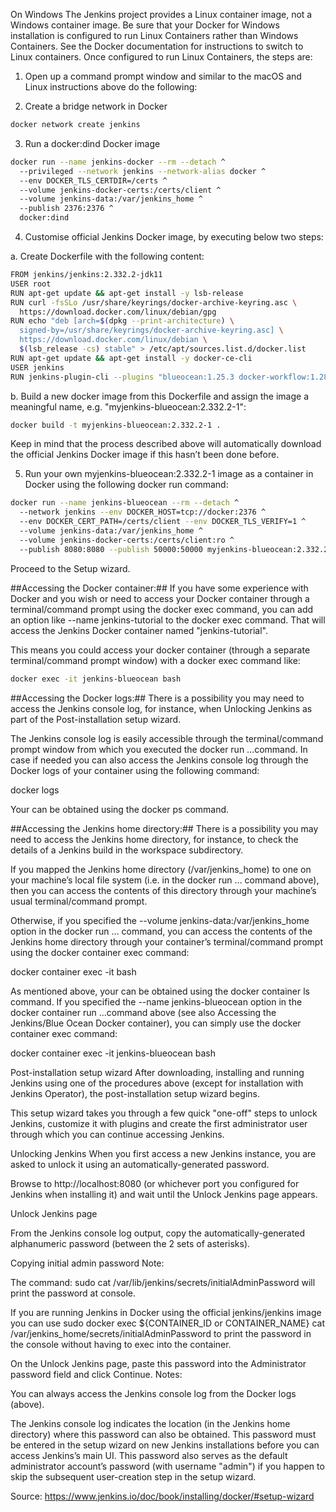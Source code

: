 On Windows
The Jenkins project provides a Linux container image, not a Windows container image. Be sure that your Docker for Windows installation is configured to run Linux Containers rather than Windows Containers. See the Docker documentation for instructions to switch to Linux containers. Once configured to run Linux Containers, the steps are:

1. Open up a command prompt window and similar to the macOS and Linux instructions above do the following:

2. Create a bridge network in Docker
```sh
docker network create jenkins
```
3. Run a docker:dind Docker image

```sh
docker run --name jenkins-docker --rm --detach ^
  --privileged --network jenkins --network-alias docker ^
  --env DOCKER_TLS_CERTDIR=/certs ^
  --volume jenkins-docker-certs:/certs/client ^
  --volume jenkins-data:/var/jenkins_home ^
  --publish 2376:2376 ^
  docker:dind
```
  
4. Customise official Jenkins Docker image, by executing below two steps:

  a. Create Dockerfile with the following content:
```sh
FROM jenkins/jenkins:2.332.2-jdk11
USER root
RUN apt-get update && apt-get install -y lsb-release
RUN curl -fsSLo /usr/share/keyrings/docker-archive-keyring.asc \
  https://download.docker.com/linux/debian/gpg
RUN echo "deb [arch=$(dpkg --print-architecture) \
  signed-by=/usr/share/keyrings/docker-archive-keyring.asc] \
  https://download.docker.com/linux/debian \
  $(lsb_release -cs) stable" > /etc/apt/sources.list.d/docker.list
RUN apt-get update && apt-get install -y docker-ce-cli
USER jenkins
RUN jenkins-plugin-cli --plugins "blueocean:1.25.3 docker-workflow:1.28"
```
  b. Build a new docker image from this Dockerfile and assign the image a meaningful name, e.g. "myjenkins-blueocean:2.332.2-1":

```sh
docker build -t myjenkins-blueocean:2.332.2-1 .
```
Keep in mind that the process described above will automatically download the official Jenkins Docker image if this hasn’t been done before.

5. Run your own myjenkins-blueocean:2.332.2-1 image as a container in Docker using the following docker run command:
```sh
docker run --name jenkins-blueocean --rm --detach ^
  --network jenkins --env DOCKER_HOST=tcp://docker:2376 ^
  --env DOCKER_CERT_PATH=/certs/client --env DOCKER_TLS_VERIFY=1 ^
  --volume jenkins-data:/var/jenkins_home ^
  --volume jenkins-docker-certs:/certs/client:ro ^
  --publish 8080:8080 --publish 50000:50000 myjenkins-blueocean:2.332.2-1
 ```
Proceed to the Setup wizard.

##Accessing the Docker container:##
If you have some experience with Docker and you wish or need to access your Docker container through a terminal/command prompt using the docker exec command, you can add an option like --name jenkins-tutorial to the docker exec command. That will access the Jenkins Docker container named "jenkins-tutorial".

This means you could access your docker container (through a separate terminal/command prompt window) with a docker exec command like:
```sh
docker exec -it jenkins-blueocean bash
```
##Accessing the Docker logs:##
There is a possibility you may need to access the Jenkins console log, for instance, when Unlocking Jenkins as part of the Post-installation setup wizard.

The Jenkins console log is easily accessible through the terminal/command prompt window from which you executed the docker run …​ command. In case if needed you can also access the Jenkins console log through the Docker logs of your container using the following command:

docker logs <docker-container-name>

Your <docker-container-name> can be obtained using the docker ps command.

##Accessing the Jenkins home directory:##
There is a possibility you may need to access the Jenkins home directory, for instance, to check the details of a Jenkins build in the workspace subdirectory.

If you mapped the Jenkins home directory (/var/jenkins_home) to one on your machine’s local file system (i.e. in the docker run …​ command above), then you can access the contents of this directory through your machine’s usual terminal/command prompt.

Otherwise, if you specified the --volume jenkins-data:/var/jenkins_home option in the docker run …​ command, you can access the contents of the Jenkins home directory through your container’s terminal/command prompt using the docker container exec command:

docker container exec -it <docker-container-name> bash

As mentioned above, your <docker-container-name> can be obtained using the docker container ls command. If you specified the
--name jenkins-blueocean option in the docker container run …​command above (see also Accessing the Jenkins/Blue Ocean Docker container), you can simply use the docker container exec command:

docker container exec -it jenkins-blueocean bash

Post-installation setup wizard
After downloading, installing and running Jenkins using one of the procedures above (except for installation with Jenkins Operator), the post-installation setup wizard begins.

This setup wizard takes you through a few quick "one-off" steps to unlock Jenkins, customize it with plugins and create the first administrator user through which you can continue accessing Jenkins.

Unlocking Jenkins
When you first access a new Jenkins instance, you are asked to unlock it using an automatically-generated password.

Browse to http://localhost:8080 (or whichever port you configured for Jenkins when installing it) and wait until the Unlock Jenkins page appears.

Unlock Jenkins page

From the Jenkins console log output, copy the automatically-generated alphanumeric password (between the 2 sets of asterisks).

Copying initial admin password
Note:

The command: sudo cat /var/lib/jenkins/secrets/initialAdminPassword will print the password at console.

If you are running Jenkins in Docker using the official jenkins/jenkins image you can use sudo docker exec ${CONTAINER_ID or CONTAINER_NAME} cat /var/jenkins_home/secrets/initialAdminPassword to print the password in the console without having to exec into the container.

On the Unlock Jenkins page, paste this password into the Administrator password field and click Continue.
Notes:

You can always access the Jenkins console log from the Docker logs (above).

The Jenkins console log indicates the location (in the Jenkins home directory) where this password can also be obtained. This password must be entered in the setup wizard on new Jenkins installations before you can access Jenkins’s main UI. This password also serves as the default administrator account’s password (with username "admin") if you happen to skip the subsequent user-creation step in the setup wizard.
  
  
  Source: https://www.jenkins.io/doc/book/installing/docker/#setup-wizard
  
